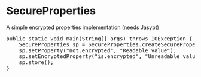 # SecureProperties
A simple encrypted properties implementation (needs Jasypt)

<pre>
public static void main(String[] args) throws IOException {
	SecureProperties sp = SecureProperties.createSecureProperties("file.txt");
	sp.setProperty("not.encrypted", "Readable value");
	sp.setEncryptedProperty("is.encrypted", "Unreadable value");
	sp.store();
}
</pre>
